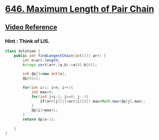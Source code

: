 # [**646. Maximum Length of Pair Chain**](https://leetcode.com/problems/maximum-length-of-pair-chain/)


## [**Video Reference**](https://youtu.be/wy5ngBKOiiM)
### Hint : Think of LIS.

```java
class Solution {
    public int findLongestChain(int[][] arr) {
        int n=arr.length;
        Arrays.sort(arr,(a,b)->a[0]-b[0]);
        
        int dp[]=new int[n];
        dp[0]=1;
        
        for(int i=1; i<n; i++){
            int max=0;
            for(int j=i-1; j>=0; j--){
                if(arr[j][1]<arr[i][0]) max=Math.max(dp[j],max);
            }
            dp[i]=max+1;
        }
        return dp[n-1];
        
    }
}
```